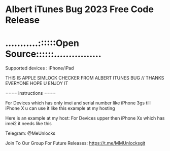 # Albert iTunes Bug 2023 Free Code Release 
# ...........::::::Open Source::::::................
Supported devices : iPhone/iPad

THIS IS APPLE SIMLOCK CHECKER FROM ALBERT ITUNES BUG // THANKS EVERYONE HOPE U ENJOY IT 

==== instructions ====

For Devices which has only imei and serial number like 
iPhone 3gs till iPhone X u can use it like this example at my hosting 


Here is an example at my host:
For Devices upper then iPhone Xs which has imei2 it needs like this 



Telegram: @MeUnlocks

Join To Our Group For Future Releases: 
https://t.me/MMUnlocksgit
